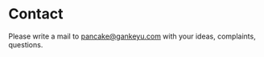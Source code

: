 # Contact

Please write a mail to [pancake@gankeyu.com](mailto:pancake@gankeyu.com) with your ideas, complaints, questions.


